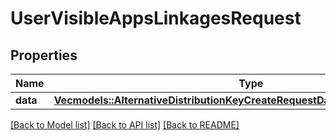 # UserVisibleAppsLinkagesRequest

## Properties

Name | Type | Description | Notes
------------ | ------------- | ------------- | -------------
**data** | [**Vec<models::AlternativeDistributionKeyCreateRequestDataRelationshipsAppData>**](AlternativeDistributionKeyCreateRequest_data_relationships_app_data.md) |  | 

[[Back to Model list]](../README.md#documentation-for-models) [[Back to API list]](../README.md#documentation-for-api-endpoints) [[Back to README]](../README.md)


